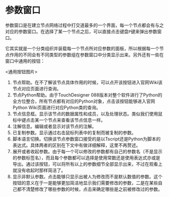 # 参数窗口

参数窗口是在建立节点网络过程中打交道最多的一个界面，每一个节点都会有与之对应的参数窗口。在选择了某一个节点之后，可以直接点击键盘`P`键来弹出参数窗口。

它其实就是一个分类组织并装载每一个节点所对应参数的面板，所以根据每一个节点作用的不同会有不同类型的参数组在参数窗口中分类显示出来。另外还有一些在窗口中通用的按钮：

<通用按钮图片>

1. 节点帮助。在不了解该节点具体作用的时候，可以点开该按钮进入官网Wiki该节点对应页面进行查询。
2. 节点Python帮助。由于TouchDesigner 088版本对整个软件进行了Python的全方位整合，所有节点都有对应的Python对象，点击该按钮能够进入官网Python Wiki页面进行对应Python类的查询。
3. 节点信息框。显示该节点的数据属性和成员，以及处理状态。类似我们使用鼠标中键点击某一个节点来查看该节点信息一样。
4. 注解信息。编辑或者显示对该节点的注解。
5. 已复制参数。显示通过右击鼠标列表中的复制而被复制的参数。
6. 脚本语言切换。切换该节点参数窗口接受的是以Tscript还是Python为脚本的表达式。具体两者的区别在下文中有做详细解释，这里不再赘述。
7. 展开或者收起参数。由于每一个可以修改的参数都有自己的参数名（不是显示的参数标签名），而且每个参数都可以选择是使用常数还是使用表达式亦或是导出。通过该按钮，可以将所有以上的参数细节全部显示出来，不过在观看上就没有收起时那样简洁了。
8. 显示非默认参数。点击能够只显示出被人为修改而不是默认数值的参数。这个按钮的意义在于一是能够更加简洁地显示我们需要修改的参数，二是在某些自己都不清楚修改了哪些参数的时候，点击来确定哪些是之前被修改过的参数。